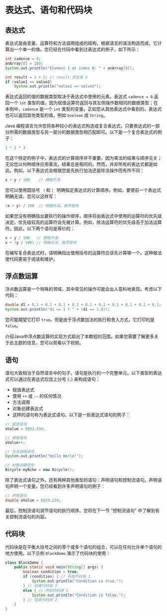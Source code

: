 # 表达式、语句和代码块

## 表达式
表达式是由变量、运算符和方法调用组成的结构，根据语言的语法构造而成，它计算出一个单一的值。您已经在代码中看到过表达式的例子，如下所示：

```java
int cadence = 0;
anArray[0] = 100;
System.out.println("Element 1 at index 0: " + anArray[0]);

int result = 1 + 2; // result 现在是 3
if (value1 == value2)
    System.out.println("value1 == value2");
```

表达式返回的值的数据类型取决于表达式中使用的元素。表达式 `cadence = 0` 返回一个 `int` 类型的值，因为赋值运算符返回与其左侧操作数相同的数据类型；在本例中，`cadence` 是一个 `int` 类型的变量。正如您从其他表达式中看到的，表达式也可以返回其他类型的值，例如 `boolean` 或 `String`。

Java 编程语言允许您将各种较小的表达式构造成复合表达式，只要表达式的一部分所需的数据类型与另一部分的数据类型相匹配即可。以下是一个复合表达式的例子：

```java
1 * 2 * 3
```

在这个特定的例子中，表达式的计算顺序并不重要，因为乘法的结果与顺序无关；无论您以何种顺序应用乘法，结果总是相同的。然而，并非所有的表达式都是如此。例如，以下表达式会根据您是先执行加法还是除法操作而有所不同：

```java
x + y / 100    // 模糊不清
```

您可以使用圆括号 `（` 和 `）` 明确指定表达式的计算顺序。例如，要使前一个表达式明确无误，您可以这样写：

```java
(x + y) / 100  // 明确无误，推荐使用
```

如果您没有明确指出要执行的操作顺序，顺序将由表达式中使用的运算符的优先级决定。优先级较高的运算符会先被计算。例如，除法运算符的优先级高于加法运算符。因此，以下两个语句是等价的：

```java
x + y / 100   // 模糊不清
x + (y / 100) // 明确无误，推荐使用
```

在编写复合表达式时，请明确指出使用括号的运算符应该先计算哪一个。这种做法使代码更易于阅读和维护。

## 浮点数运算
浮点数运算是一个特殊的领域，其中常见的操作可能会出人意料地表现。考虑以下代码：

```java
double d1 = 0.1 + 0.1 + 0.1 + 0.1 + 0.1 + 0.1 + 0.1 + 0.1 + 0.1 + 0.1;
System.out.println("d1 == 1 ? " + (d1 == 1.0));
```

您可能期望它打印 `true`。但是由于浮点数加法的执行和舍入方式，它打印的是 `false`。

介绍Java中浮点数运算的实现方式超出了本教程的范围。如果您需要了解更多关于此主题的信息，您可以观看以下视频。

## 语句
语句大致相当于自然语言中的句子。语句是执行的一个完整单元。以下类型的表达式可以通过在表达式后加上分号 (`;`) 来构成语句：

- 赋值表达式
- 使用 `++` 或 `--` 的任何情况
- 方法调用
- 对象创建表达式
- 这样的语句称为表达式语句。以下是一些表达式语句的例子：

```java
// 赋值语句
aValue = 8933.234;

// 递增语句
aValue++;

// 方法调用语句
System.out.println("Hello World!");

// 对象创建语句
Bicycle myBike = new Bicycle();
```

除了表达式语句之外，还有两种其他类型的语句：声明语句和控制流语句。声明语句声明一个变量。您已经看到许多声明语句的例子：

```java
// 声明语句
double aValue = 8933.234;
```

最后，控制流语句调节语句的执行顺序。您将在下一节 "控制流语句" 中了解到有关控制流语句的内容。

## 代码块
代码块是在平衡大括号之间的零个或多个语句的组合，可以在任何允许单个语句的地方使用。以下示例 `BlockDemo` 演示了代码块的使用：

```java
class BlockDemo {
    public static void main(String[] args) {
        boolean condition = true;
        if (condition) { // 开始代码块 1
            System.out.println("Condition is true.");
        } // 结束代码块 1
        else { // 开始代码块 2
            System.out.println("Condition is false.");
        } // 结束代码块 2
    }
}
```


